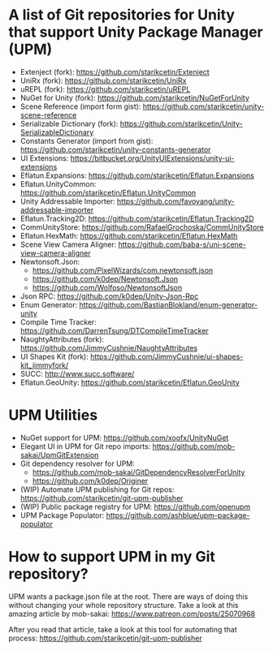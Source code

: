 # A list of Git repositories for Unity that support Unity Package Manager (UPM)

* Extenject (fork): https://github.com/starikcetin/Extenject
* UniRx (fork): https://github.com/starikcetin/UniRx
* uREPL (fork): https://github.com/starikcetin/uREPL
* NuGet for Unity (fork): https://github.com/starikcetin/NuGetForUnity
* Scene Reference (import form gist): https://github.com/starikcetin/unity-scene-reference
* Serializable Dictionary (fork): https://github.com/starikcetin/Unity-SerializableDictionary
* Constants Generator (import from gist): https://github.com/starikcetin/unity-constants-generator
* UI Extensions: https://bitbucket.org/UnityUIExtensions/unity-ui-extensions
* Eflatun.Expansions: https://github.com/starikcetin/Eflatun.Expansions
* Eflatun.UnityCommon: https://github.com/starikcetin/Eflatun.UnityCommon
* Unity Addressable Importer: https://github.com/favoyang/unity-addressable-importer
* Eflatun.Tracking2D: https://github.com/starikcetin/Eflatun.Tracking2D
* CommUnityStore: https://github.com/RafaelGrochoska/CommUnityStore
* Eflatun.HexMath: https://github.com/starikcetin/Eflatun.HexMath
* Scene View Camera Aligner: https://github.com/baba-s/uni-scene-view-camera-aligner
* Newtonsoft.Json:
  * https://github.com/PixelWizards/com.newtonsoft.json
  * https://github.com/k0dep/Newtonsoft.Json
  * https://github.com/Wolfoso/NewtonsoftJson
* Json RPC: https://github.com/k0dep/Unity-Json-Rpc
* Enum Generator: https://github.com/BastianBlokland/enum-generator-unity
* Compile Time Tracker: https://github.com/DarrenTsung/DTCompileTimeTracker
* NaughtyAttributes (fork): https://github.com/JimmyCushnie/NaughtyAttributes
* UI Shapes Kit (fork): https://github.com/JimmyCushnie/ui-shapes-kit_jimmyfork/
* SUCC: http://www.succ.software/
* Eflatun.GeoUnity: https://github.com/starikcetin/Eflatun.GeoUnity

# UPM Utilities

* NuGet support for UPM: https://github.com/xoofx/UnityNuGet
* Elegant UI in UPM for Git repo imports: https://github.com/mob-sakai/UpmGitExtension
* Git dependency resolver for UPM:
  * https://github.com/mob-sakai/GitDependencyResolverForUnity
  * https://github.com/k0dep/Originer
* (WIP) Automate UPM publishing for Git repos: https://github.com/starikcetin/git-upm-publisher
* (WIP) Public package registry for UPM: https://github.com/openupm
* UPM Package Populator: https://github.com/ashblue/upm-package-populator

# How to support UPM in my Git repository?

UPM wants a package.json file at the root. There are ways of doing this without changing your whole repository structure. Take a look at this amazing article by mob-sakai: https://www.patreon.com/posts/25070968

After you read that article, take a look at this tool for automating that process: https://github.com/starikcetin/git-upm-publisher

